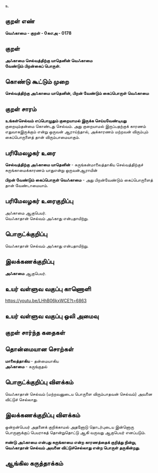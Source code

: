 உ

## குறள் எண் 

**வெஃகாமை - குறள் - 0கஎஅ - 0178**  

## குறள் 

**அஃகாமை செல்வத்திற்கு யாதெனின் வெஃகாமை  
வேண்டும் பிறன்கைப் பொருள்.** 

## கொண்டு கூட்டும் முறை

**செல்வத்திற்கு அஃகாமை யாதெனின், பிறன் வேண்டும் கைப்பொருள் வெஃகாமை** 

## குறள் சாரம் 

**உங்கள்செல்வம் எப்பொழுதும் குறையாமல் இருக்க செய்யவேண்டியது**  
குறையும்தன்மை கொண்டது செல்வம். அது குறையாமல் இருப்பதற்குக் காரணம் எதுவாகஇருக்கும் என்று ஒருவன் ஆராய்ந்தால், அக்காரணம் மற்றவன் விரும்பும் கைப்பொருளைத் தான் விரும்பாமையாகும்.  

## பரிமேலழகர் உரை

**செல்வத்திற்கு அஃகாமை யாதெனின்** - சுருங்கன்மாலைத்தாகிய செல்வத்திற்குச் சுருங்காமைக்காரணம் யாதுஎன்று ஒருவன்ஆராயின்  

**பிறன் வேண்டும் கைப்பொருள் வெஃகாமை** - அது பிறன்வேண்டும் கைப்பொருளைத் தான் வேண்டாமையாம். 

## பரிமேலழகர் உரைகுறிப்பு   

அஃகாமை ஆகுபெயர்.  
வெஃகாதான் செல்வம் அஃகாது என்பதாயிற்று.   

## பொருட்க்குறிப்பு 

வெஃகாதான் செல்வம் அஃகாது என்பதாயிற்று.  

## இலக்கணக்குறிப்பு  

**அஃகாமை** ஆகுபெயர்.  

## உயர் வள்ளுவ வகுப்பு காணொளி

https://youtu.be/LHhB06kxWCE?t=6863

## உயர் வள்ளுவ வகுப்பு ஒலி அமைவு 

 
## குறள் சார்ந்த கதைகள் 


## தொன்மையான சொற்கள்

**மாலைத்தாகிய** - தன்மையாகிய  
**அஃகாமை** - சுருங்குதல்  

## பொருட்க்குறிப்பு விளக்கம்

வெஃகாதான் செல்வம் (மற்றவனுடைய பொருளை விரும்பாதவன் செல்வம்) அவனை விட்டுச் செல்லாது.  

## இலக்கணக்குறிப்பு விளக்கம்

ஒன்றன்பெயர் அதனைக் குறிக்காமல் அதனோடு தொடர்புடைய இன்னொரு பொருளுக்குப் பெயராகத் தொன்றுதொட்டு ஆகி வருவது ஆகுபெயர் எனப்படும். 

**ஈண்டு அஃகாமை என்பது சுருங்காமை என்ற காரணத்தைக் குறித்து நின்று, வெஃகாதான் செல்வம் அவனை விட்டுச்செல்லாது என்ற பொருள் தருகின்றது.**

## ஆங்கில கருத்தாக்கம் 


